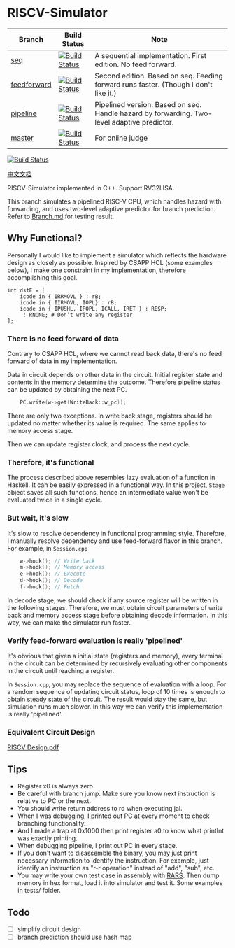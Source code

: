 # RISCV-Simulator


| Branch        |  Build Status | Note |
| ------------- | ------------- | ------------- |
| [seq](https://github.com/skyzh/RISCV-Simulator/tree/seq)  | [![Build Status](https://travis-ci.com/skyzh/RISCV-Simulator.svg?branch=seq)](https://travis-ci.com/skyzh/RISCV-Simulator)  | A sequential implementation. First edition. No feed forward. |
| [feedforward](https://github.com/skyzh/RISCV-Simulator/tree/feedforward)  | [![Build Status](https://travis-ci.com/skyzh/RISCV-Simulator.svg?branch=feedforward)](https://travis-ci.com/skyzh/RISCV-Simulator)  | Second edition. Based on seq. Feeding forward runs faster. (Though I don't like it.) |
| [pipeline](https://github.com/skyzh/RISCV-Simulator/tree/pipeline)  | [![Build Status](https://travis-ci.com/skyzh/RISCV-Simulator.svg?branch=pipeline)](https://travis-ci.com/skyzh/RISCV-Simulator)  | Pipelined version. Based on seq. Handle hazard by forwarding. Two-level adaptive predictor. |
| [master](https://github.com/skyzh/RISCV-Simulator/tree/master)  | [![Build Status](https://travis-ci.com/skyzh/RISCV-Simulator.svg?branch=master)](https://travis-ci.com/skyzh/RISCV-Simulator)  | For online judge |

[![Build Status](https://travis-ci.com/skyzh/RISCV-Simulator.svg?branch=pipeline)](https://travis-ci.com/skyzh/RISCV-Simulator)

[中文文档](https://github.com/skyzh/RISCV-Simulator/blob/pipeline/README_cn.md)

RISCV-Simulator implemented in C++. Support RV32I ISA.

This branch simulates a pipelined RISC-V CPU, which handles
hazard with forwarding, and uses two-level adaptive predictor
for branch prediction. Refer to [Branch.md](https://github.com/skyzh/RISCV-Simulator/blob/pipeline/Branch.md)
for testing result.

## Why Functional?

Personally I would like to implement a simulator which reflects the 
hardware design as closely as possible. Inspired by CSAPP HCL (some 
examples below), I make one constraint in my implementation, therefore accomplishing this goal.

```
int dstE = [ 
    icode in { IRRMOVL } : rB; 
    icode in { IIRMOVL, IOPL} : rB; 
    icode in { IPUSHL, IPOPL, ICALL, IRET } : RESP; 
     : RNONE; # Don’t write any register 
];
```

### There is no feed forward of data

Contrary to CSAPP HCL, where we cannot read back data, there's no 
feed forward of data in my implementation.

Data in circuit depends on other data in the circuit. Initial register state
and contents in the memory determine the outcome. Therefore pipeline status
can be updated by obtaining the next PC.

```cpp
    PC.write(w->get(WriteBack::w_pc));
```

There are only two exceptions. In write back stage, registers
should be updated no matter whether its value is required. The
same applies to memory access stage.

Then we can update register clock, and process the next cycle.

### Therefore, it's functional

The process described above resembles lazy evaluation of a function
in Haskell. It can be easily expressed in a functional way. In this
project, `Stage` object saves all such functions, hence an intermediate
value won't be evaluated twice in a single cycle.

### But wait, it's slow

It's slow to resolve dependency in functional programming style. Therefore,
I manually resolve dependency and use feed-forward flavor in this branch.
For example, in `Session.cpp`

```cpp
    w->hook(); // Write back
    m->hook(); // Memory access
    e->hook(); // Execute
    d->hook(); // Decode
    f->hook(); // Fetch
```

In decode stage, we should check if any source register will be written in the
following stages. Therefore, we must obtain circuit parameters of write back
and memory access stage before obtaining decode information. In this way,
we can make the simulator run faster.

### Verify feed-forward evaluation is really 'pipelined'

It's obvious that given a initial state (registers and memory), every terminal
in the circuit can be determined by recursively evaluating other components in
the circuit until reaching a register.

In `Session.cpp`, you may replace the sequence of evaluation with a loop.
For a random sequence of updating circuit status, loop of 10 times is enough to obtain
steady state of the circuit. The result would stay the same, but simulation runs much slower.
In this way we can verify this implementation is really 'pipelined'.

### Equivalent Circuit Design

[RISCV Design.pdf](https://github.com/skyzh/RISCV-Simulator/files/3362948/RISCV.Design.pdf)

## Tips

* Register x0 is always zero.
* Be careful with branch jump. Make sure you know next instruction is relative to PC or the next.
* You should write return address to rd when executing jal.
* When I was debugging, I printed out PC at every moment to check branching functionality.
* And I made a trap at 0x1000 then print register a0 to know what printInt was exactly printing.
* When debugging pipeline, I print out PC in every stage.
* If you don't want to disassemble the binary, you may just print necessary information to identify the instruction.
  For example, just identify an instruction as "r-r operation" instead of "add", "sub", etc.
* You may write your own test case in assembly with [RARS](https://github.com/TheThirdOne/rars).
  Then dump memory in hex format, load it into simulator and test it. Some examples in tests/ folder.

## Todo

- [ ] simplify circuit design
- [ ] branch prediction should use hash map
